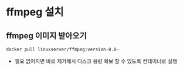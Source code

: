 # ffmpeg 설치

## ffmpeg 이미지 받아오기
```text
docker pull linuxserver/ffmpeg:version-8.0-
```
- 필요 없어지면 바로 제거해서 디스크 용량 확보 할 수 있도록 컨테이너로 실행